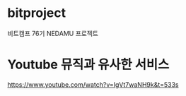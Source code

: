 # bitproject

비트캠프 76기 NEDAMU 프로젝트
# Youtube 뮤직과 유사한 서비스

https://www.youtube.com/watch?v=IgVt7waNH9k&t=533s

